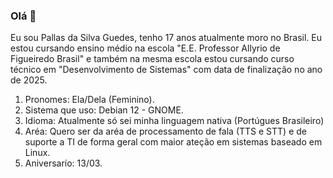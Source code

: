 ### Olá 👋

Eu sou Pallas da Silva Guedes, tenho 17 anos atualmente moro no Brasil. Eu estou cursando ensino médio na escola "E.E. Professor Allyrio de Figueiredo Brasil" e também na mesma escola estou cursando curso técnico em "Desenvolvimento de Sistemas" com data de finalização no ano de 2025.
1. Pronomes: Ela/Dela (Feminino).
2. Sistema que uso: Debian 12 - GNOME.
3. Idioma: Atualmente só sei minha linguagem nativa (Portúgues Brasileiro)
4. Aréa: Quero ser da aréa de processamento de fala (TTS e STT) e de suporte a TI de forma geral com maior ateção em sistemas baseado em Linux.
5. Aniversarío: 13/03.
<!--
**EdsonDaSilvaGuedes/EdsonDaSilvaGuedes** is a ✨ _special_ ✨ repository because its `README.md` (this file) appears on your GitHub profile.

Here are some ideas to get you started:

- 🔭 I’m currently working on ...
- 🌱 I’m currently learning ...
- 👯 I’m looking to collaborate on ...
- 🤔 I’m looking for help with ...
- 💬 Ask me about ...
- 📫 How to reach me: ...
- 😄 Pronouns: ...
- ⚡ Fun fact: ...
-->
